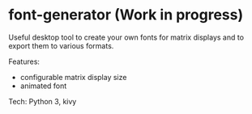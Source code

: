 # font-generator (Work in progress)
Useful desktop tool to create your own fonts for matrix displays and to export them to various formats.

Features:
- configurable matrix display size
- animated font

Tech: Python 3, kivy
